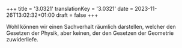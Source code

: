 +++
title = '3.0321'
translationKey = '3.0321'
date = 2023-11-26T13:02:32+01:00
draft = false
+++

Wohl können wir einen Sachverhalt räumlich darstellen, welcher den Gesetzen der Physik, aber keinen, der den Gesetzen der Geometrie zuwiderliefe.
